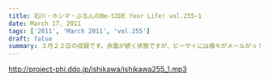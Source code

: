 ```yaml
---
title: 石川・ホンマ・ぶるんのBe-SIDE Your Life! vol.255-1
date: March 17, 2011
tags: ['2011', 'March 2011', 'vol.255']
draft: false
summary: ３月２２日の収録です。余震が続く状態ですが、ビーサイには様々がメールがっ！まあ、お三方はいつも通りですよ。NAMAE
---
```


http://project-phi.ddo.jp/ishikawa/ishikawa255_1.mp3